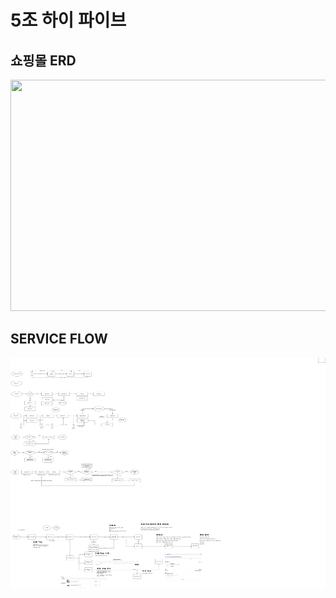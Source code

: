 # 5조 하이 파이브

## 쇼핑몰 ERD
<img src="/쇼핑몰 만들자.PNG" width="700" height="370">

## SERVICE FLOW
<img src="/배송관련플로우.PNG" width="700" height="370">

